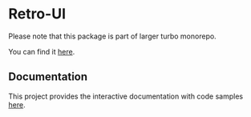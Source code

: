 # Retro-UI 

Please note that this package is part of larger turbo monorepo. 

You can find it [here](https://github.com/duck4i/retro-ui).

## Documentation 

This project provides the interactive documentation with code samples [here](https://retro-ui.pages.dev/).


